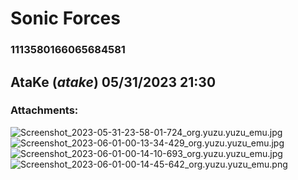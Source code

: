 # Sonic Forces
### 1113580166065684581
## AtaKe (_atake_) 05/31/2023 21:30 

> 
### Attachments: 
![Screenshot_2023-05-31-23-58-01-724_org.yuzu.yuzu_emu.jpg](https://yuzudiscordbackup.s3.us-west-2.amazonaws.com/files-media/1113580166065684581_Screenshot_2023-05-31-23-58-01-724_org.yuzu.yuzu_emu.jpg)
![Screenshot_2023-06-01-00-13-34-429_org.yuzu.yuzu_emu.jpg](https://yuzudiscordbackup.s3.us-west-2.amazonaws.com/files-media/1113580166065684581_Screenshot_2023-06-01-00-13-34-429_org.yuzu.yuzu_emu.jpg)
![Screenshot_2023-06-01-00-14-10-693_org.yuzu.yuzu_emu.jpg](https://yuzudiscordbackup.s3.us-west-2.amazonaws.com/files-media/1113580166065684581_Screenshot_2023-06-01-00-14-10-693_org.yuzu.yuzu_emu.jpg)
![Screenshot_2023-06-01-00-14-45-642_org.yuzu.yuzu_emu.png](https://yuzudiscordbackup.s3.us-west-2.amazonaws.com/files-media/1113580166065684581_Screenshot_2023-06-01-00-14-45-642_org.yuzu.yuzu_emu.png)

